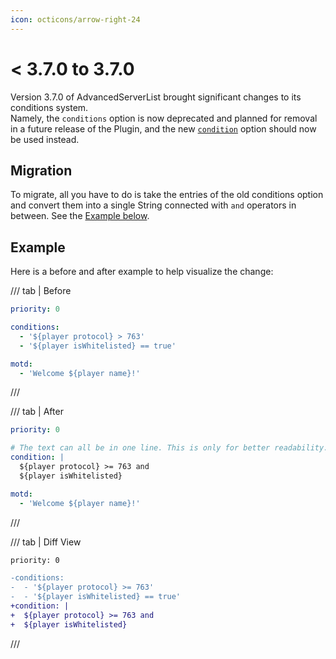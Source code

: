 ```yaml
---
icon: octicons/arrow-right-24
---
```


# < 3.7.0 to 3.7.0

Version 3.7.0 of AdvancedServerList brought significant changes to its conditions system.  
Namely, the `conditions` option is now deprecated and planned for removal in a future release of the Plugin, and the new [`condition`](../profiles/index.md#condition) option should now be used instead.

## Migration

To migrate, all you have to do is take the entries of the old conditions option and convert them into a single String connected with `and` operators in between. See the [Example below](#example).

## Example

Here is a before and after example to help visualize the change:

/// tab | Before
```yaml
priority: 0

conditions:
  - '${player protocol} > 763'
  - '${player isWhitelisted} == true'

motd:
  - 'Welcome ${player name}!'
```
///

/// tab | After
```yaml
priority: 0

# The text can all be in one line. This is only for better readability.
condition: |
  ${player protocol} >= 763 and
  ${player isWhitelisted}

motd:
  - 'Welcome ${player name}!'
```
///

/// tab | Diff View
```diff
priority: 0

-conditions:
-  - '${player protocol} >= 763'
-  - '${player isWhitelisted} == true'
+condition: |
+  ${player protocol} >= 763 and
+  ${player isWhitelisted}
```
///